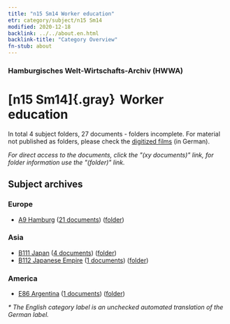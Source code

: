 ```yaml
---
title: "n15 Sm14 Worker education"
etr: category/subject/n15 Sm14
modified: 2020-12-18
backlink: ../../about.en.html
backlink-title: "Category Overview"
fn-stub: about
---
```


### Hamburgisches Welt-Wirtschafts-Archiv (HWWA)
# [n15 Sm14]{.gray}&#8201; Worker education&#160; 





In total 4 subject folders, 27 documents - folders incomplete.
For material not published as folders, please check the [digitized films](/film/h1_sh) (in German).

_For direct access to the documents, click the "(xy documents)" link, for folder information use the "(folder)" link._

## Subject archives



### Europe

- [A9 Hamburg](../../../geo/about.en.html#A9) (<a href="https://dfg-viewer.de/show/?tx_dlf[id]=https://pm20.zbw.eu/mets/sh/1409xx/140905/1451xx/145178/public.mets.en.xml" target="_blank">21 documents</a>) ([folder](http://purl.org/pressemappe20/folder/sh/140905,145178))

### Asia

- [B111 Japan](../../../geo/about.en.html#B111) (<a href="https://dfg-viewer.de/show/?tx_dlf[id]=https://pm20.zbw.eu/mets/sh/1412xx/141272/1451xx/145178/public.mets.en.xml" target="_blank">4 documents</a>) ([folder](http://purl.org/pressemappe20/folder/sh/141272,145178))
- [B112 Japanese Empire](../../../geo/about.en.html#B112) (<a href="https://dfg-viewer.de/show/?tx_dlf[id]=https://pm20.zbw.eu/mets/sh/1412xx/141273/1451xx/145178/public.mets.en.xml" target="_blank">1 documents</a>) ([folder](http://purl.org/pressemappe20/folder/sh/141273,145178))

### America

- [E86 Argentina](../../../geo/about.en.html#E86) (<a href="https://dfg-viewer.de/show/?tx_dlf[id]=https://pm20.zbw.eu/mets/sh/1416xx/141692/1451xx/145178/public.mets.en.xml" target="_blank">1 documents</a>) ([folder](http://purl.org/pressemappe20/folder/sh/141692,145178))


_* The English category label is an unchecked automated translation of the German label._

